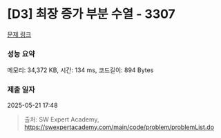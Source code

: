 # [D3] 최장 증가 부분 수열 - 3307 

[문제 링크](https://swexpertacademy.com/main/code/problem/problemDetail.do?contestProbId=AWBOKg-a6l0DFAWr) 

### 성능 요약

메모리: 34,372 KB, 시간: 134 ms, 코드길이: 894 Bytes

### 제출 일자

2025-05-21 17:48



> 출처: SW Expert Academy, https://swexpertacademy.com/main/code/problem/problemList.do